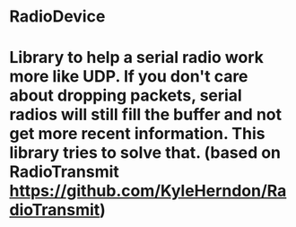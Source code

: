 # RadioDevice
# Library to help a serial radio work more like UDP. If you don't care about dropping packets, serial radios will still fill the buffer and not get more recent information. This library tries to solve that. (based on RadioTransmit https://github.com/KyleHerndon/RadioTransmit)

